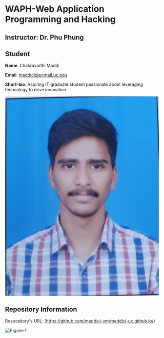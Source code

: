 # WAPH-Web Application Programming and Hacking

## Instructor: Dr. Phu Phung

## Student

**Name**: Chakravarthi Maddi

**Email**: maddici@ucmail.uc.edu

**Short-bio**:  Aspiring IT graduate student passionate about leveraging technology to drive innovation 

![My headshot](image/headshot.jpg)

## Repository Information

Respository's URL: [https://github.com/maddici-vm/maddici-uc.github.io/)


![Figure-1](image/ss1.jpg)
